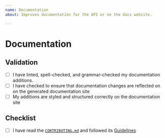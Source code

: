 ```yaml
---
name: Documentation
about: Improves documentation for the API or on the docs website.

---
```


# Documentation

<!--- Describe your documentation additions/improvements in detail here. -->

## Validation

<!--- Describe how you have validated your documentation additions: -->

- [ ] I have linted, spell-checked, and grammar-checked my documentation additions.
- [ ] I have checked to ensure that documentation changes are reflected on on the generated documentation site
- [ ] My additions are styled and structured correctly on the documentation site

## Checklist

<!--- If you have any questions, please reach out! We're here to help. -->

- [ ] I have read the [`CONTRIBUTING.md`](https://github.com/raghavmecheri/ptjs/blob/master/CONTRIBUTING.md) and followed its [Guidelines](https://github.com/raghavmecheri/ptjs/blob/master/CONTRIBUTING.md#guidelines)
